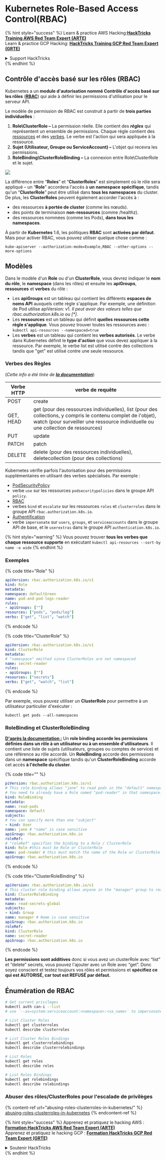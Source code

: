 # Kubernetes Role-Based Access Control(RBAC)

{% hint style="success" %}
Learn & practice AWS Hacking:<img src="../../.gitbook/assets/image (1).png" alt="" data-size="line">[**HackTricks Training AWS Red Team Expert (ARTE)**](https://training.hacktricks.xyz/courses/arte)<img src="../../.gitbook/assets/image (1).png" alt="" data-size="line">\
Learn & practice GCP Hacking: <img src="../../.gitbook/assets/image (2).png" alt="" data-size="line">[**HackTricks Training GCP Red Team Expert (GRTE)**<img src="../../.gitbook/assets/image (2).png" alt="" data-size="line">](https://training.hacktricks.xyz/courses/grte)

<details>

<summary>Support HackTricks</summary>

* Check the [**subscription plans**](https://github.com/sponsors/carlospolop)!
* **Join the** 💬 [**Discord group**](https://discord.gg/hRep4RUj7f) or the [**telegram group**](https://t.me/peass) or **follow** us on **Twitter** 🐦 [**@hacktricks\_live**](https://twitter.com/hacktricks\_live)**.**
* **Share hacking tricks by submitting PRs to the** [**HackTricks**](https://github.com/carlospolop/hacktricks) and [**HackTricks Cloud**](https://github.com/carlospolop/hacktricks-cloud) github repos.

</details>
{% endhint %}

## Contrôle d'accès basé sur les rôles (RBAC)

Kubernetes a un **module d'autorisation nommé Contrôle d'accès basé sur les rôles** ([**RBAC**](https://kubernetes.io/docs/reference/access-authn-authz/rbac/)) qui aide à définir les permissions d'utilisation pour le serveur API.

Le modèle de permission de RBAC est construit à partir de **trois parties individuelles** :

1. **Role\ClusterRole ­–** La permission réelle. Elle contient des _**règles**_ qui représentent un ensemble de permissions. Chaque règle contient des [ressources](https://kubernetes.io/docs/reference/kubectl/overview/#resource-types) et des [verbes](https://kubernetes.io/docs/reference/access-authn-authz/authorization/#determine-the-request-verb). Le verbe est l'action qui sera appliquée à la ressource.
2. **Sujet (Utilisateur, Groupe ou ServiceAccount) –** L'objet qui recevra les permissions.
3. **RoleBinding\ClusterRoleBinding –** La connexion entre Role\ClusterRole et le sujet.

![](https://www.cyberark.com/wp-content/uploads/2018/12/rolebiding\_serviceaccount\_and\_role-1024x551.png)

La différence entre “**Roles**” et “**ClusterRoles**” est simplement où le rôle sera appliqué – un “**Role**” accordera l'accès à **un** **namespace** **spécifique**, tandis qu'un “**ClusterRole**” peut être utilisé dans **tous les namespaces** du cluster. De plus, les **ClusterRoles** peuvent également accorder l'accès à :

* des ressources **à portée de cluster** (comme les nœuds).
* des points de terminaison **non-ressources** (comme /healthz).
* des ressources nommées (comme les Pods), **dans tous les namespaces**.

À partir de **Kubernetes** 1.6, les politiques **RBAC** sont **activées par défaut**. Mais pour activer RBAC, vous pouvez utiliser quelque chose comme :
```
kube-apiserver --authorization-mode=Example,RBAC --other-options --more-options
```
## Modèles

Dans le modèle d'un **Role** ou d'un **ClusterRole**, vous devrez indiquer le **nom du rôle**, le **namespace** (dans les rôles) et ensuite les **apiGroups**, **ressources** et **verbes** du rôle :

* Les **apiGroups** est un tableau qui contient les différents **espaces de noms API** auxquels cette règle s'applique. Par exemple, une définition de Pod utilise apiVersion: v1. _Il peut avoir des valeurs telles que rbac.authorization.k8s.io ou \[\*]_.
* Les **ressources** est un tableau qui définit **quelles ressources cette règle s'applique**. Vous pouvez trouver toutes les ressources avec : `kubectl api-resources --namespaced=true`
* Les **verbes** est un tableau qui contient les **verbes autorisés**. Le verbe dans Kubernetes définit le **type d'action** que vous devez appliquer à la ressource. Par exemple, le verbe list est utilisé contre des collections tandis que "get" est utilisé contre une seule ressource.

### Verbes des Règles

(_Cette info a été tirée de_ [_**la documentation**_](https://kubernetes.io/docs/reference/access-authn-authz/authorization/#determine-the-request-verb))

| Verbe HTTP | verbe de requête                                                                                                                                                  |
| ---------- | ----------------------------------------------------------------------------------------------------------------------------------------------------------------- |
| POST       | create                                                                                                                                                            |
| GET, HEAD  | get (pour des ressources individuelles), list (pour des collections, y compris le contenu complet de l'objet), watch (pour surveiller une ressource individuelle ou une collection de ressources) |
| PUT        | update                                                                                                                                                            |
| PATCH      | patch                                                                                                                                                             |
| DELETE     | delete (pour des ressources individuelles), deletecollection (pour des collections)                                                                               |

Kubernetes vérifie parfois l'autorisation pour des permissions supplémentaires en utilisant des verbes spécialisés. Par exemple :

* [PodSecurityPolicy](https://kubernetes.io/docs/concepts/policy/pod-security-policy/)
* verbe `use` sur les ressources `podsecuritypolicies` dans le groupe API `policy`.
* [RBAC](https://kubernetes.io/docs/reference/access-authn-authz/rbac/#privilege-escalation-prevention-and-bootstrapping)
* verbes `bind` et `escalate` sur les ressources `roles` et `clusterroles` dans le groupe API `rbac.authorization.k8s.io`.
* [Authentification](https://kubernetes.io/docs/reference/access-authn-authz/authentication/)
* verbe `impersonate` sur `users`, `groups`, et `serviceaccounts` dans le groupe API de base, et le `userextras` dans le groupe API `authentication.k8s.io`.

{% hint style="warning" %}
Vous pouvez trouver **tous les verbes que chaque ressource supporte** en exécutant `kubectl api-resources --sort-by name -o wide`
{% endhint %}

### Exemples

{% code title="Role" %}
```yaml
apiVersion: rbac.authorization.k8s.io/v1
kind: Role
metadata:
namespace: defaultGreen
name: pod-and-pod-logs-reader
rules:
- apiGroups: [""]
resources: ["pods", "pods/log"]
verbs: ["get", "list", "watch"]
```
{% endcode %}

{% code title="ClusterRole" %}
```yaml
apiVersion: rbac.authorization.k8s.io/v1
kind: ClusterRole
metadata:
# "namespace" omitted since ClusterRoles are not namespaced
name: secret-reader
rules:
- apiGroups: [""]
resources: ["secrets"]
verbs: ["get", "watch", "list"]
```
{% endcode %}

Par exemple, vous pouvez utiliser un **ClusterRole** pour permettre à un utilisateur particulier d'exécuter :
```
kubectl get pods --all-namespaces
```
### **RoleBinding et ClusterRoleBinding**

[**D'après la documentation :**](https://kubernetes.io/docs/reference/access-authn-authz/rbac/#rolebinding-and-clusterrolebinding) Un **role binding accorde les permissions définies dans un rôle à un utilisateur ou à un ensemble d'utilisateurs**. Il contient une liste de sujets (utilisateurs, groupes ou comptes de service) et une référence au rôle accordé. Un **RoleBinding** accorde des permissions dans un **namespace** spécifique tandis qu'un **ClusterRoleBinding** accorde cet accès **à l'échelle du cluster**.

{% code title="" %}
```yaml
piVersion: rbac.authorization.k8s.io/v1
# This role binding allows "jane" to read pods in the "default" namespace.
# You need to already have a Role named "pod-reader" in that namespace.
kind: RoleBinding
metadata:
name: read-pods
namespace: default
subjects:
# You can specify more than one "subject"
- kind: User
name: jane # "name" is case sensitive
apiGroup: rbac.authorization.k8s.io
roleRef:
# "roleRef" specifies the binding to a Role / ClusterRole
kind: Role #this must be Role or ClusterRole
name: pod-reader # this must match the name of the Role or ClusterRole you wish to bind to
apiGroup: rbac.authorization.k8s.io
```
{% endcode %}

{% code title="ClusterRoleBinding" %}
```yaml
apiVersion: rbac.authorization.k8s.io/v1
# This cluster role binding allows anyone in the "manager" group to read secrets in any namespace.
kind: ClusterRoleBinding
metadata:
name: read-secrets-global
subjects:
- kind: Group
name: manager # Name is case sensitive
apiGroup: rbac.authorization.k8s.io
roleRef:
kind: ClusterRole
name: secret-reader
apiGroup: rbac.authorization.k8s.io
```
{% endcode %}

**Les permissions sont additives** donc si vous avez un clusterRole avec “list” et “delete” secrets, vous pouvez l'ajouter avec un Role avec “get”. Donc soyez conscient et testez toujours vos rôles et permissions et **spécifiez ce qui est AUTORISÉ, car tout est REFUSÉ par défaut.**

## **Énumération de RBAC**
```bash
# Get current privileges
kubectl auth can-i --list
# use `--as=system:serviceaccount:<namespace>:<sa_name>` to impersonate a service account

# List Cluster Roles
kubectl get clusterroles
kubectl describe clusterroles

# List Cluster Roles Bindings
kubectl get clusterrolebindings
kubectl describe clusterrolebindings

# List Roles
kubectl get roles
kubectl describe roles

# List Roles Bindings
kubectl get rolebindings
kubectl describe rolebindings
```
### Abuser des rôles/ClusterRoles pour l'escalade de privilèges

{% content-ref url="abusing-roles-clusterroles-in-kubernetes/" %}
[abusing-roles-clusterroles-in-kubernetes](abusing-roles-clusterroles-in-kubernetes/)
{% endcontent-ref %}

{% hint style="success" %}
Apprenez et pratiquez le hacking AWS :<img src="../../.gitbook/assets/image (1).png" alt="" data-size="line">[**Formation HackTricks AWS Red Team Expert (ARTE)**](https://training.hacktricks.xyz/courses/arte)<img src="../../.gitbook/assets/image (1).png" alt="" data-size="line">\
Apprenez et pratiquez le hacking GCP : <img src="../../.gitbook/assets/image (2).png" alt="" data-size="line">[**Formation HackTricks GCP Red Team Expert (GRTE)**<img src="../../.gitbook/assets/image (2).png" alt="" data-size="line">](https://training.hacktricks.xyz/courses/grte)

<details>

<summary>Soutenir HackTricks</summary>

* Consultez les [**plans d'abonnement**](https://github.com/sponsors/carlospolop) !
* **Rejoignez le** 💬 [**groupe Discord**](https://discord.gg/hRep4RUj7f) ou le [**groupe telegram**](https://t.me/peass) ou **suivez** nous sur **Twitter** 🐦 [**@hacktricks\_live**](https://twitter.com/hacktricks\_live)**.**
* **Partagez des astuces de hacking en soumettant des PRs aux** [**HackTricks**](https://github.com/carlospolop/hacktricks) et [**HackTricks Cloud**](https://github.com/carlospolop/hacktricks-cloud) dépôts github.

</details>
{% endhint %}
